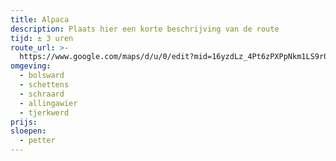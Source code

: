 ```yaml
---
title: Alpaca
description: Plaats hier een korte beschrijving van de route
tijd: ± 3 uren
route_url: >-
  https://www.google.com/maps/d/u/0/edit?mid=16yzdLz_4Pt6zPXPpNkm1LS9r0DyXGnx5&amp;z=12
omgeving:
  - bolsward
  - schettens
  - schraard
  - allingawier
  - tjerkwerd
prijs:
sloepen:
  - petter
---
```

